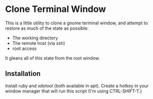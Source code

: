 Clone Terminal Window
=====================

This is a little utility to clone a gnome terminal window, and attempt to
restore as much of the state as possible:

 * The working directory
 * The remote host (via ssh)
 * root access

It gleans all of this state from the root window.

Installation
------------

Install ruby and xdotool (both available in apt).  Create a hotkey in your
window manager that will run this script (I'm using CTRL-SHIFT-T.)
